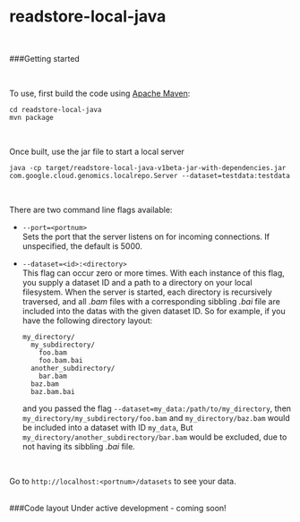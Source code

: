 readstore-local-java
==============

<br/>

###Getting started  

<br/>

To use, first build the code using
<a href="http://maven.apache.org/download.cgi">Apache Maven</a>:
```
cd readstore-local-java
mvn package
```
<br/>

Once built, use the jar file to start a local server
```
java -cp target/readstore-local-java-v1beta-jar-with-dependencies.jar com.google.cloud.genomics.localrepo.Server --dataset=testdata:testdata
```
<br/>

There are two command line flags available:
* `--port=<portnum>`  
  Sets the port that the server listens on for incoming connections. If
  unspecified, the default is 5000.

* `--dataset=<id>:<directory>`  
  This flag can occur zero or more times. With each instance of this flag, you
  supply a dataset ID and a path to a directory on your local filesystem. When
  the server is started, each directory is recursively traversed, and all *.bam*
  files with a corresponding sibbling *.bai* file are included into the datas
  with the given dataset ID. So for example, if you have the following directory
  layout:

  ```
  my_directory/
    my_subdirectory/
      foo.bam
      foo.bam.bai
    another_subdirectory/
      bar.bam
    baz.bam
    baz.bam.bai
  ```

  and you passed the flag `--dataset=my_data:/path/to/my_directory`, then
  `my_directory/my_subdirectory/foo.bam` and `my_directory/baz.bam` would be included
  into a dataset with ID `my_data`, But `my_directory/another_subdirectory/bar.bam`
  would be excluded, due to not having its sibbling *.bai* file.  
<br/>

Go to `http://localhost:<portnum>/datasets` to see your data.  
<br/>

###Code layout
Under active development - coming soon!
